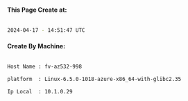 
   
#### This Page Create at:

```bash

2024-04-17 - 14:51:47 UTC

```

#### Create By Machine:

```bash

Host Name : fv-az532-998

platform  : Linux-6.5.0-1018-azure-x86_64-with-glibc2.35

Ip Local  : 10.1.0.29

```

